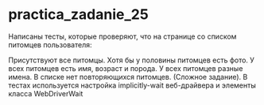 # practica_zadanie_25
Написаны тесты, которые проверяют, что на странице со списком питомцев пользователя:

Присутствуют все питомцы.
Хотя бы у половины питомцев есть фото.
У всех питомцев есть имя, возраст и порода.
У всех питомцев разные имена.
В списке нет повторяющихся питомцев. (Сложное задание).
В тестах используется настройка implicitly-wait веб-драйвера и элементы класса WebDriverWait
